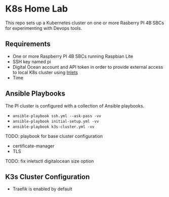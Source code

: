 # K8s Home Lab

This repo sets up a Kubernetes cluster on one or more Rasberry PI 4B SBCs for experimenting with Devops tools.

## Requirements

- One or more Raspberry PI 4B SBCs running Raspbian Lite
- SSH key named pi
- Digital Ocean account and API token in order to provide external access to local K8s cluster using [Inlets](https://github.com/inlets/inlets)
- Time

## Ansible Playbooks

The PI cluster is configured with a collection of Ansible playbooks.

- `ansible-playbook ssh.yml --ask-pass -vv`
- `ansible-playbook initial-setup.yml -vv`
- `ansible-playbook k3s-cluster.yml -vv`


TODO: playbook for base cluster configuration
 - certificate-manager
 - TLS
 
TODO: fix inletsctl digitalocean size option

## K3s Cluster Configuration

- Traefik is enabled by default
